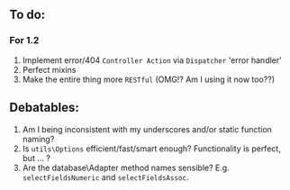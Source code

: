 
To do:
------

### For 1.2

1. Implement error/404 `Controller Action` via `Dispatcher` 'error handler'
1. Perfect mixins
2. Make the entire thing more `RESTful` (OMG!? Am I using it now too??)

Debatables:
-----------

1. Am I being inconsistent with my underscores and/or static function naming?
3. Is `utils\Options` efficient/fast/smart enough? Functionality is perfect, but ... ?
4. Are the database\Adapter method names sensible? E.g. `selectFieldsNumeric` and `selectFieldsAssoc`.
